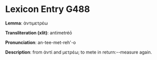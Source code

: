 # Lexicon Entry G488

**Lemma**: ἀντιμετρέω

**Transliteration (xlit)**: antimetréō

**Pronunciation**: an-tee-met-reh'-o

**Description**:
from ἀντί and μετρέω; to mete in return:--measure again.
